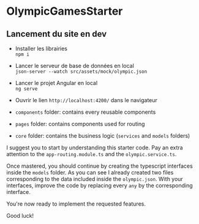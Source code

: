 # OlympicGamesStarter

## Lancement du site en dev

- Installer les librairies \
```npm i```
- Lancer le serveur de base de données en local \
```json-server --watch src/assets/mock/olympic.json```
- Lancer le projet Angular en local \
```ng serve```
- Ouvrir le lien `http://localhost:4200/` dans le navigateur


- `components` folder: contains every reusable components
- `pages` folder: contains components used for routing
- `core` folder: contains the business logic (`services` and `models` folders)

I suggest you to start by understanding this starter code. Pay an extra attention to the `app-routing.module.ts` and the `olympic.service.ts`.

Once mastered, you should continue by creating the typescript interfaces inside the `models` folder. As you can see I already created two files corresponding to the data included inside the `olympic.json`. With your interfaces, improve the code by replacing every `any` by the corresponding interface.

You're now ready to implement the requested features.

Good luck!
